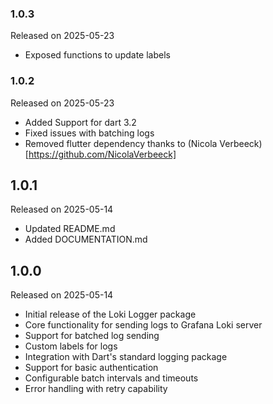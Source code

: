 ### 1.0.3
Released on 2025-05-23
* Exposed functions to update labels

### 1.0.2
Released on 2025-05-23
* Added Support for dart 3.2
* Fixed issues with batching logs
* Removed flutter dependency thanks to (Nicola Verbeeck)[https://github.com/NicolaVerbeeck]

## 1.0.1
Released on 2025-05-14
* Updated README.md
* Added DOCUMENTATION.md

## 1.0.0
Released on 2025-05-14

* Initial release of the Loki Logger package
* Core functionality for sending logs to Grafana Loki server
* Support for batched log sending
* Custom labels for logs
* Integration with Dart's standard logging package
* Support for basic authentication
* Configurable batch intervals and timeouts
* Error handling with retry capability
